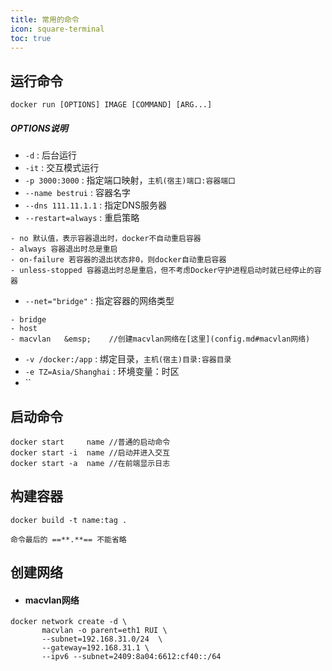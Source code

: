 ```yaml
---
title: 常用的命令
icon: square-terminal
toc: true
---
```

## 运行命令
```docker
docker run [OPTIONS] IMAGE [COMMAND] [ARG...]
```
#####  OPTIONS说明
- `-d` : 后台运行
- `-it` : 交互模式运行
- `-p 3000:3000` : 指定端口映射，`主机(宿主)端口:容器端口`
- `--name bestrui` : 容器名字
- `--dns 111.11.1.1` : 指定DNS服务器
- `--restart=always` : 重启策略
```` tip 重启策略
- no 默认值，表示容器退出时，docker不自动重启容器
- always 容器退出时总是重启
- on-failure 若容器的退出状态非0，则docker自动重启容器
- unless-stopped 容器退出时总是重启，但不考虑Docker守护进程启动时就已经停止的容器
````
- `--net="bridge"` : 指定容器的网络类型
```` tip  网络类型
- bridge
- host
- macvlan   &emsp;    //创建macvlan网络在[这里](config.md#macvlan网络)
````
- `-v /docker:/app` : 绑定目录，`主机(宿主)目录:容器目录` 
- `-e TZ=Asia/Shanghai` : 环境变量：时区
- ``

## 启动命令
```docker
docker start     name //普通的启动命令
docker start -i  name //启动并进入交互
docker start -a  name //在前端显示日志
```

## 构建容器
```docker
docker build -t name:tag .
```



````tip 提示
命令最后的 ==**.**== 不能省略
````

## 创建网络
- #### macvlan网络
```docker
docker network create -d \
       macvlan -o parent=eth1 RUI \
       --subnet=192.168.31.0/24  \
       --gateway=192.168.31.1 \
       --ipv6 --subnet=2409:8a04:6612:cf40::/64
```
